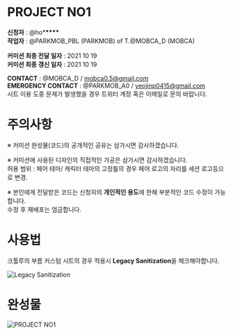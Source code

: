 # PROJECT NO1

**신청자** : @ho\***\*\*\*\***  
**작업자** : @PARKMOB_PBL (PARKMOB) of T.@MOBCA_D (MOBCA)

**커미션 최종 전달 일자** : 2021 10 19  
**커미션 최종 갱신 일자** : 2021 10 19

**CONTACT** : @MOBCA_D / mobca0.5@gmail.com  
**EMERGENCY CONTACT** : @PARKMOB_A0 / yeojinp0415@gmail.com  
시트 이용 도중 문제가 발생했을 경우 트위터 계정 혹은 이메일로 문의 바랍니다.

# 주의사항

※ 커미션 완성물(코드)의 공개적인 공유는 삼가시면 감사하겠습니다.

※ 커미션에 사용된 디자인의 직접적인 가공은 삼가시면 감사하겠습니다.  
허용 범위 : 페어 테마/ 캐릭터 테마의 고정틀의 경우 페어 로고의 자리를 세션 로고등으로 변경.

※ 본인에게 전달받은 코드는 신청자의 **개인적인 용도**에 한해 부분적인 코드 수정이 가능합니다.  
수정 후 재배포는 엄금합니다.

# 사용법

크툴루의 부름 커스텀 시트의 경우 적용시 **Legacy Sanitization**을 체크해야합니다.

![Legacy Sanitization](https://i.imgur.com/dKetlgm.png "Legacy Sanitization")

# 완성물

![PROJECT NO1](https://i.imgur.com/BEvVn7L.png "PROJECT NO1")
